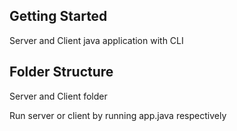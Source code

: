 ## Getting Started

Server and Client java application with CLI

## Folder Structure

Server and Client folder

Run server or client by running app.java respectively 

